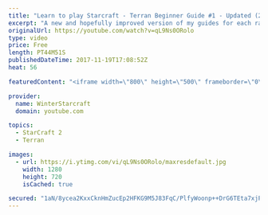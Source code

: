 ```yaml
---
title: "Learn to play Starcraft - Terran Beginner Guide #1 - Updated (2017 LOTV)"
excerpt: "A new and hopefully improved version of my guides for each race where I go over as many basics as possible while doing it live :)  I strongly believe that a super structured guide style is not very helpful compared to watching/playing the game actively.  Feedback is greatly appreciated. -- Watch live"
originalUrl: https://youtube.com/watch?v=qL9Ns0ORolo
type: video
price: Free
length: PT44M51S
publishedDateTime: 2017-11-19T17:08:52Z
heat: 56

featuredContent: "<iframe width=\"800\" height=\"500\" frameborder=\"0\" src=\"https://www.youtube.com/embed/qL9Ns0ORolo\" allow=\"accelerometer; autoplay; encrypted-media; gyroscope; picture-in-picture\" allowfullscreen></iframe>"

provider:
  name: WinterStarcraft
  domain: youtube.com

topics:
  - StarCraft 2
  - Terran

images:
  - url: https://i.ytimg.com/vi/qL9Ns0ORolo/maxresdefault.jpg
    width: 1280
    height: 720
    isCached: true

secured: "1aN/8ycea2KxxCknHmZucEp2HFKG9M5J83FqC/PlfyWoonp++DrG6TEta7xjPUO4NIA4kYCkHutLPoo36h7PYbdm4TYwsVApWRoag7JUkYkUIHgab/Ad8WYOeJ+byXFDciQpTFWAauyqyds3xs8Y23J1fm2CeK4zViQ38v9Wu+RfUt+hTCCK+AEMRYFmi3QIOdBPL2y3Kojsk1stP48TRRBYOvm+J5aSIKjjOeCjuVZsMs5AoB+5XFWYFV2cbITZdDl6suqBGhEa/KJLk+fDiJffOOZlXUrwCoAjOoFBy1J+ncCYStkBd6YwHX5zrpoqCf/c9WvJ0zF5uhnWhp+2Jv3vBZ9IbvcMxljJn41DvwrawCupVx0XwRXlxfC+SNYZ4nO5YzMIDJsNRjMX5UU1vI60iYedHXAAhrHoApyOB/bSsNIWl8WBBtqtZXfsO8vw;wZekES/ewmKR98DYL0Webw=="
---
```


